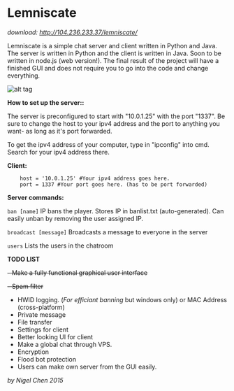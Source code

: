 # Lemniscate

*download: http://104.236.233.37/lemniscate/*


Lemniscate is a simple chat server and client written in Python and Java. The server is written in Python and the client is written in Java. Soon to be written in node.js (web version!). The final result of the project will have a finished GUI and does not require you to go into the code and change everything.

![alt tag](http://i.imgur.com/Zr4SFX6.png)

**How to set up the server::**

The server is preconfigured to start with "10.0.1.25" with the port "1337". Be sure to change the host to your ipv4 address and the port to anything you want- as long as it's port forwarded.

To get the ipv4 address of your computer, type in "ipconfig" into cmd. Search for your ipv4 address there.

**Client:**
```
	host = '10.0.1.25' #Your ipv4 address goes here.
	port = 1337 #Your port goes here. (has to be port forwarded)
```

**Server commands:**

```ban [name]``` IP bans the player. Stores IP in banlist.txt (auto-generated). Can easily unban by removing the user assigned IP.

```broadcast [message]``` Broadcasts a message to everyone in the server

```users``` Lists the users in the chatroom


**TODO LIST**

~~- Make a fully functional graphical user interface~~


~~- Spam filter~~

- HWID logging. (*For efficiant banning* but windows only) or MAC Address (cross-platform)
- Private message
- File transfer
- Settings for client
- Better looking UI for client
- Make a global chat through VPS.
- Encryption
- Flood bot protection
- Users can make own server from the GUI easily.

*by Nigel Chen 2015*
